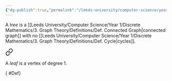 ```yaml
---
{"dg-publish":true,"permalink":"/leeds-university/computer-science/year-1/discrete-mathematics/3-graph-theory/definitions/def-tree/","tags":["Definition"]}
---
```


A *tree* is a [[Leeds University/Computer Science/Year 1/Discrete Mathematics/3. Graph Theory/Definitions/Def. Connected Graph\|connected graph]] with no [[Leeds University/Computer Science/Year 1/Discrete Mathematics/3. Graph Theory/Definitions/Def. Cycle\|cycles]]. 
<div class="transclusion internal-embed is-loaded"><a class="markdown-embed-link" href="/leeds-university/computer-science/year-1/discrete-mathematics/3-graph-theory/definitions/def-leaf/#def" aria-label="Open link"><svg xmlns="http://www.w3.org/2000/svg" width="24" height="24" viewBox="0 0 24 24" fill="none" stroke="currentColor" stroke-width="2" stroke-linecap="round" stroke-linejoin="round" class="svg-icon lucide-link"><path d="M10 13a5 5 0 0 0 7.54.54l3-3a5 5 0 0 0-7.07-7.07l-1.72 1.71"></path><path d="M14 11a5 5 0 0 0-7.54-.54l-3 3a5 5 0 0 0 7.07 7.07l1.71-1.71"></path></svg></a><div class="markdown-embed">




A *leaf* is a vertex of degree 1. 

</div></div>

{ #Def}
